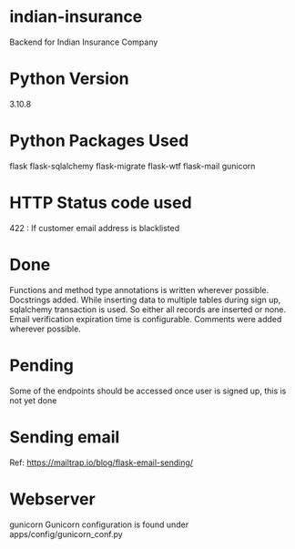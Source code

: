 # indian-insurance
Backend for Indian Insurance Company

# Python Version
3.10.8

# Python Packages Used
flask
flask-sqlalchemy
flask-migrate
flask-wtf
flask-mail
gunicorn

# HTTP Status code used
422 : If customer email address is blacklisted

# Done
Functions and method type annotations is written wherever possible.
Docstrings added.
While inserting data to multiple tables during sign up, sqlalchemy transaction is used. So either all records are inserted or none.
Email verification expiration time is configurable.
Comments were added wherever possible.

# Pending
Some of the endpoints should be accessed once user is signed up, this is not yet done

# Sending email
Ref: https://mailtrap.io/blog/flask-email-sending/

# Webserver
gunicorn
Gunicorn configuration is found under apps/config/gunicorn_conf.py
